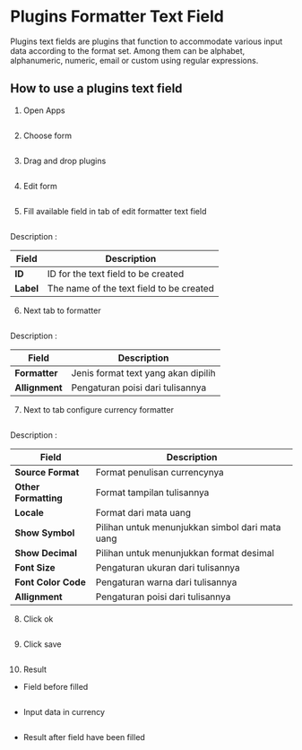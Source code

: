 # Plugins Formatter Text Field

Plugins text fields are plugins that function to accommodate various input data according to the format set. Among them can be alphabet, alphanumeric, numeric, email or custom using regular expressions.

## How to use a plugins text field

1. Open Apps

<img src="https://raw.githubusercontent.com/kinnara-digital-studio/kecak-workflow/master/docs/assets/textField_openApps.png" alt="" />

2. Choose form

<img src="https://raw.githubusercontent.com/kinnara-digital-studio/kecak-workflow/master/docs/assets/textField_chooseForm.png" alt="" />

3. Drag and drop plugins

<img src="https://raw.githubusercontent.com/kinnara-digital-studio/kecak-workflow/master/docs/assets/formatterTextfield_dragDrop.png" alt="" />

4. Edit form

<img src="https://raw.githubusercontent.com/kinnara-digital-studio/kecak-workflow/master/docs/assets/formatterTextfield_edit.png" alt="" />


5. Fill available field in tab of edit formatter text field

<img src="https://raw.githubusercontent.com/kinnara-digital-studio/kecak-workflow/master/docs/assets/formatterTextfield_editFormatter.png" alt="" />

Description :

| Field   |              Description                 |
|---------|------------------------------------------|
|**ID**   | ID for the text field to be created      |
|**Label**| The name of the text field to be created |


6. Next tab to formatter

<img src="https://raw.githubusercontent.com/kinnara-digital-studio/kecak-workflow/master/docs/assets/formatterTextfield_formatter.png" alt="" />

Description :

|Field|Description|
|-----|-----------|
|**Formatter**|Jenis format text yang akan dipilih|
|**Allignment**|Pengaturan poisi dari tulisannya|
                     

7. Next to tab configure currency formatter

<img src="https://raw.githubusercontent.com/kinnara-digital-studio/kecak-workflow/master/docs/assets/formatterTextfield_chooseFormatter.png" alt="" />

Description :

|Field|Description|
|-----|-----------|
|**Source Format**|Format penulisan currencynya|
|**Other Formatting**|Format tampilan tulisannya|
|**Locale**|Format dari mata uang|
|**Show Symbol**|Pilihan untuk menunjukkan simbol dari mata uang|
|**Show Decimal**|Pilihan untuk menunjukkan format desimal|
|**Font Size**|Pengaturan ukuran dari tulisannya|
|**Font Color Code**|Pengaturan warna dari tulisannya|
|**Allignment**|Pengaturan poisi dari tulisannya|


8. Click ok

<img src="https://raw.githubusercontent.com/kinnara-digital-studio/kecak-workflow/master/docs/assets/formatterTextfield_ok.png" alt="" />


9. Click save

<img src="https://raw.githubusercontent.com/kinnara-digital-studio/kecak-workflow/master/docs/assets/formatterTextfield_save.png" alt="" />


10. Result
- Field before filled

<img src="https://raw.githubusercontent.com/kinnara-digital-studio/kecak-workflow/master/docs/assets/formatterTextfield_result.png" alt="" />

- Input data in currency

<img src="https://raw.githubusercontent.com/kinnara-digital-studio/kecak-workflow/master/docs/assets/formatterTextfield_result2.png" alt="" />


- Result after field have been filled

<img src="https://raw.githubusercontent.com/kinnara-digital-studio/kecak-workflow/master/docs/assets/formatterTextfield_result3.png" alt="" />

